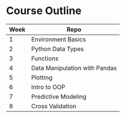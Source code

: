 # Course Outline

| Week | Repo |
|---|---|
| 1 | Environment Basics |
| 2 | Python Data Types |
| 3 | Functions |
| 4 | Data Manipulation with Pandas |
| 5 | Plotting |
| 6 | Intro to OOP |
| 7 | Predictive Modeling |
| 8 | Cross Validation |
